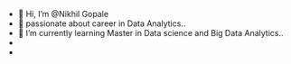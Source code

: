 - 👋 Hi, I’m @Nikhil Gopale
- 👀 passionate about career in Data Analytics..
- 🌱 I’m currently learning Master in Data science and Big Data Analytics..
- 
-

<!---
NikhilGopale3008/NikhilGopale3008 is a ✨ special ✨ repository because its `README.md` (this file) appears on your GitHub profile.
You can click the Preview link to take a look at your changes.
--->
